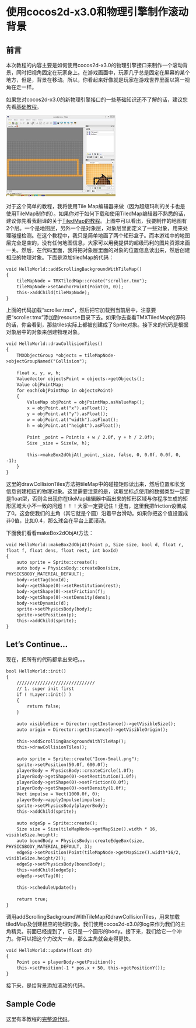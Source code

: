 # 使用cocos2d-x3.0和物理引擎制作滚动背景

## 前言

本次教程的内容主要是如何使用cocos2d-x3.0的物理引擎接口来制作一个滚动背景，同时把视角固定在玩家身上。在游戏画面中，玩家几乎总是固定在屏幕的某个地方，但是，背景在移动。所以，你看起来好像就是玩家在游戏世界里面以第一视角在走一样。

如果您对cocos2d-x3.0的新物理引擎接口的一些基础知识还不了解的话，建议您先看[基础教程](http://www.ityran.com/archives/5531)。

![image](./res/Box2dScroller.jpg)

对于这个简单的教程，我将使用Tile Map编辑器来做（因为超级玛利的关卡也是使用TileMap制作的）。如果你对于如何下载和使用TiledMap编辑器不熟悉的话，建议你先看我翻译的关于[TiledMap的教程](http://www.cnblogs.com/andyque/archive/2011/04/11/2012852.html)。上图中可以看出，我要制作的地图有2个层。一个是地图层，另外一个是对象层，对象层里面定义了一些对象，用来处理碰撞检测。在这个教程中，我只是简单地画了两个矩形盒子。而本游戏中的地图层完全是空的，没有任何地图信息，大家可以用我提供的超级玛利的图片资源来画一关。然后，在代码里面，我将把对象层里面的对象的位置信息读出来，然后创建相应的物理对象。下面是添加tiledMap的代码：

	void HelloWorld::addScrollingBackgroundWithTileMap()
	{
		tileMapNode = TMXTiledMap::create("scroller.tmx");
		tileMapNode->setAnchorPoint(Point(0, 0));
		this->addChild(tileMapNode);
	}

上面的代码加载“scroller.tmx”，然后把它加载到当前层中，注意要把“scroller.tmx”添加到resource目录下去。如果你去查看TMXTiledMap的源码的话，你会看到，那些tiles实际上都被创建成了Sprite对象。接下来的代码是根据对象层中的对象来创建物理对象。

	void HelloWorld::drawCollisionTiles()
	{
		TMXObjectGroup *objects = tileMapNode->objectGroupNamed("Collision");
	
		float x, y, w, h;
		ValueVector objectsPoint = objects->getObjects();
		Value objPointMap;
		for each(objPointMap in objectsPoint)
		{
			ValueMap objPoint = objPointMap.asValueMap();
			x = objPoint.at("x").asFloat();
			y = objPoint.at("y").asFloat();
			w = objPoint.at("width").asFloat();
			h = objPoint.at("height").asFloat();
	
			Point _point = Point(x + w / 2.0f, y + h / 2.0f);
			Size _size = Size(w, h);
	
			this->makeBox2dObjAt(_point,_size, false, 0, 0.0f, 0.0f, 0, -1);
		}
	}

这里的drawCollisionTiles方法把tileMap中的碰撞矩形读出来，然后位置和长宽信息创建相应的物理对象。这里需要注意的是，读取坐标点使用的数据类型一定要是float型，否则会出现你在tileMap编辑器中画出来的矩形区域与你程序生成的矩形区域大小不一致的问题！！！大家一定要记住！还有，这里我把friction设置成了0。这会使我们的主角（其它就是个圆）沿着平台滑动。如果你把这个值设置成非0值，比如0.4，那么球会在平台上面滚动。

下面我们看看makeBox2dObjAt方法：

	void HelloWorld::makeBox2dObjAt(Point p, Size size, bool d, float r, float f, float dens, float rest, int boxId)
	{
		auto sprite = Sprite::create();
		auto body = PhysicsBody::createBox(size, PHYSICSBODY_MATERIAL_DEFAULT);
		body->setTag(boxId);
		body->getShape(0)->setRestitution(rest);
		body->getShape(0)->setFriction(f);
		body->getShape(0)->setDensity(dens);
		body->setDynamic(d);
		sprite->setPhysicsBody(body);
		sprite->setPosition(p);
		this->addChild(sprite);
	}

## Let’s Continue…

现在，把所有的代码都拿出来吧。。。

	bool HelloWorld::init()
	{
	    //////////////////////////////
	    // 1. super init first
	    if ( !Layer::init() )
	    {
	        return false;
	    }
	
		auto visibleSize = Director::getInstance()->getVisibleSize();
		auto origin = Director::getInstance()->getVisibleOrigin();
	    
		this->addScrollingBackgroundWithTileMap();
		this->drawCollisionTiles();
	
		auto sprite = Sprite::create("Icon-Small.png");
		sprite->setPosition(50.0f, 600.0f);
		playerBody = PhysicsBody::createCircle(1.0f);
		playerBody->getShape(0)->setRestitution(1.0f);
		playerBody->getShape(0)->setFriction(0.0f);
		playerBody->getShape(0)->setDensity(1.0f);
		Vect impulse = Vect(1000.0f, 0);
		playerBody->applyImpulse(impulse);
		sprite->setPhysicsBody(playerBody);
		this->addChild(sprite);
	
		auto edgeSp = Sprite::create();
		Size size = Size(tileMapNode->getMapSize().width * 16, visibleSize.height);
		auto boundBody = PhysicsBody::createEdgeBox(size, PHYSICSBODY_MATERIAL_DEFAULT, 3);
		edgeSp->setPosition(Point(tileMapNode->getMapSize().width*16/2, visibleSize.height/2));
		edgeSp->setPhysicsBody(boundBody); 
		this->addChild(edgeSp);
		edgeSp->setTag(0);
		
		this->scheduleUpdate();
	    
	    return true;
	}

调用addScrollingBackgroundWithTileMap和drawCollisionTiles，用来加载tiledMap及创建相应的物理对象。我们使用cocos2d-x3.0的log来作为我们的主角精灵。前面已经提到了，它只是一个圆形的body。接下来，我们给它一个冲力。你可以把这个力改大一点，那么主角就会走得更快。

	void HelloWorld::update(float dt)
	{
		Point pos = playerBody->getPosition();
		this->setPosition(-1 * pos.x + 50, this->getPositionY());
	}

接下来，是给背景添加滚动的代码。

## Sample Code

这里有本教程的[完整源代码](http://www.uchidacoonga.com/SimpleBox2dScroller.zip)。